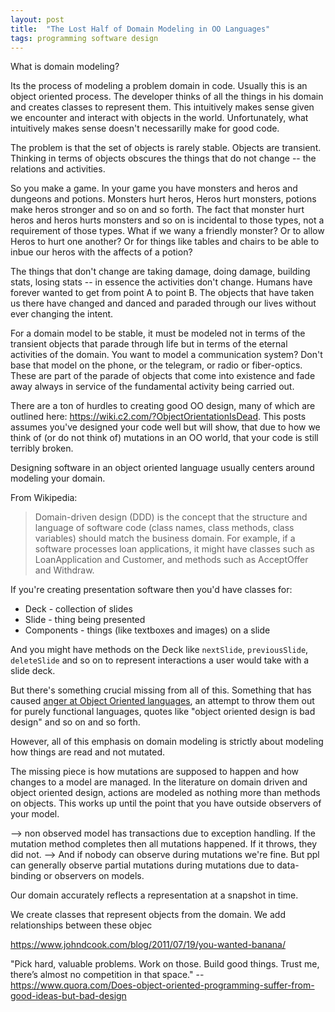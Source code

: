 ```yaml
---
layout: post
title:  "The Lost Half of Domain Modeling in OO Languages"
tags: programming software design
---
```


What is domain modeling?

Its the process of modeling a problem domain in code. Usually this is an object oriented process. The developer thinks of all the things in his domain and creates classes to represent them. This intuitively makes sense given we encounter and interact with objects in the world. Unfortunately, what intuitively makes sense doesn't necessarilly make for good code.

The problem is that the set of objects is rarely stable. Objects are transient. Thinking in terms of objects obscures the things that do not change -- the relations and activities.

So you make a game. In your game you have monsters and heros and dungeons and potions. Monsters hurt heros, Heros hurt monsters, potions make heros stronger and so on and so forth. The fact that monster hurt heros and heros hurts monsters and so on is incidental to those types, not a requirement of those types. What if we wany a friendly monster? Or to allow Heros to hurt one another? Or for things like tables and chairs to be able to inbue our heros with the affects of a potion?

The things that don't change are taking damage, doing damage, building stats, losing stats -- in essence the activities don't change. Humans have forever wanted to get from point A to point B. The objects that have taken us there have changed and danced and paraded through our lives without ever changing the intent.

For a domain model to be stable, it must be modeled not in terms of the transient objects that parade through life but in terms of the eternal activities of the domain. You want to model a communication system? Don't base that model on the phone, or the telegram, or radio or fiber-optics. These are part of the parade of objects that come into existence and fade away always in service of the fundamental activity being carried out.


There are a ton of hurdles to creating good OO design, many of which are outlined here: https://wiki.c2.com/?ObjectOrientationIsDead. This posts assumes you've designed your code well but will show, that due to how we think of (or do not think of) mutations in an OO world, that your code is still terribly broken.

Designing software in an object oriented language usually centers around modeling your domain.

From Wikipedia:

> Domain-driven design (DDD) is the concept that the structure and language of software code (class names, class methods, class variables) should match the business domain. For example, if a software processes loan applications, it might have classes such as LoanApplication and Customer, and methods such as AcceptOffer and Withdraw.

If you're creating presentation software then you'd have classes for:
* Deck - collection of slides
* Slide - thing being presented
* Components - things (like textboxes and images) on a slide

And you might have methods on the Deck like `nextSlide`, `previousSlide`, `deleteSlide` and so on to represent interactions a user would take with a slide deck.

But there's something crucial missing from all of this. Something that has caused [anger at Object Oriented languages](http://steve-yegge.blogspot.com/2006/03/execution-in-kingdom-of-nouns.html), an attempt to throw them out for purely functional languages, quotes like "object oriented design is bad design" and so on and so forth.


However, all of this emphasis on domain modeling is strictly about modeling how things are read and not mutated.

The missing piece is how mutations are supposed to happen and how changes to a model are managed. In the literature on domain driven and object oriented design, actions are modeled as nothing more than methods on objects.
This works up until the point that you have outside observers of your model.

--> non observed model has transactions due to exception handling. If the mutation method completes then all mutations happened. If it throws, they did not.
--> And if nobody can observe during mutations we're fine. But ppl can generally observe partial mutations during mutations due to data-binding or observers on models.

Our domain accurately reflects a representation at a snapshot in time.




 We create classes that represent objects from the domain. We add relationships between these objec


 https://www.johndcook.com/blog/2011/07/19/you-wanted-banana/

 "Pick hard, valuable problems. Work on those. Build good things. Trust me, there’s almost no competition in that space." -- https://www.quora.com/Does-object-oriented-programming-suffer-from-good-ideas-but-bad-design
